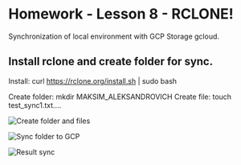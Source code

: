# Homework - Lesson 8 - RCLONE!
Synchronization of local environment with GCP Storage gcloud.

## Install rclone and create folder for sync.
Install: curl https://rclone.org/install.sh | sudo bash

Create folder: mkdir MAKSIM_ALEKSANDROVICH
Create file: touch test_sync1.txt....

![Create folder and files](https://github.com/railsroger/Maksim_Aleksandrovich_DOS24/edit/main/Homework_Lesson8_RSYNC/images/1.jpg)

![Sync folder to GCP](/images/2.jpg)

![Result sync](/images/3.jpg)
